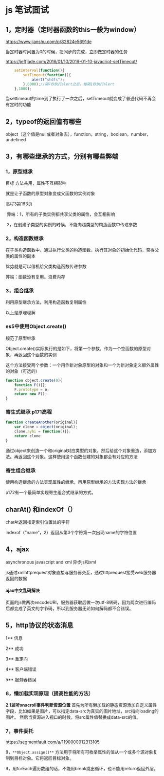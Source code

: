 # js  笔试面试

## 1，定时器（定时器函数的this一般为window）

https://www.jianshu.com/p/82824e5691de

当定时器时间置为0的时候，把同步的完成，立即做定时器的任务

https://jeffjade.com/2016/01/10/2016-01-10-javacript-setTimeout/

```js
    setInterval(function(){
        setTimeout(function(){
            alert("shdfs");
        },6000);//隔7秒执行alert之后，每隔1秒执行alert
    },1000);
```

当settimeout的time到了执行了一次之后，setTimeout就变成了普通代码不再会有定时的功能

## 2，typeof的返回值有哪些

object（这个值是null或者对象去），function，string，boolean，number，undefined

## 3，有哪些继承的方式，分别有哪些弊端

### 1，原型继承

目标  方法共用，属性不互相影响

就是让子函数的原型对象变成父函数的实例对象

高程3第163页

​	弊端：1，所有的子类实例都共享父类的属性，会互相影响

​			2，在创建子类型的实例的时候，不能向超类型的构造函数中传递参数

### 2，构造函数继承

在子类构造函数中，通过执行父类的构造函数，执行其对象的初始化代码，获得父类的属性的副本

优势就是可以借机给父类构造函数传递参数

弊端：函数没有复用。浪费内存

### 3，组合继承

利用原型继承方法，利用构造函数复制属性

以上是原理理解

### es5中使用Object.create()

规范了原型继承

Object.create()实际执行的是如下，将第一个参数，作为一个空函数的原型对象，再返回这个函数的实例

这个方法接受两个参数：一个用作新对象原型的对象和一个为新对象定义额外属性的对象（可选的）

```js
function object.create(0){
    function F(){};
    F.prototype = o;
    return new F();
}
```

### 寄生式继承 p171高程

```js
function createAnother(original){
    var clone = object(original);
    clone.ayhi = function(){};
    return clone
}
```

通过object来创造一个和original对应类型的对象，然后给这个对象重造，添加方法。再返回这个对象。这样使用这个函数创建的对象都会有对应的方法

### 寄生组合继承

使用构造继承的方法实现属性的继承，再用原型继承的方法实现方法的继承

p172有一个最简单实现寄生组合式继承的方式。

## charAt() 和indexOf（）

charAt返回指定索引位置处的字符

indexof（“name”，2）返回从第3个字符第一次出现name的字符位置

## 4，ajax

asynchronous javascript and xml 异步js和xml

js通过xmlhttprequest对象直接与服务器交互，通过httprequest接受web服务器返回的数据

#### ajax中文乱码解决

页面的js做两次encodeURI，服务器获取后做一次utf-8转码，因为两次进行编码后都变成了英文的字节码，所以到服务器无论如何解码都不会错误。

## 5，http协议的状态消息

1** 信息

2** 成功

3** 重定向

4** 客户端错误

5** 服务器错误

### 6，懒加载实现原理（提高性能的方法）

**2.1监听onscroll事件判断资源位置** 
 首先为所有懒加载的静态资源添加自定义属性字段，比如如果是图片，可以指定data-src为真实的图片地址，src指向loading的图片。 
 然后当资源进入视口的时候，将src属性值替换成data-src的值。 

### 7，事件委托

https://segmentfault.com/a/1190000012313105

8，`**Object.assign()**` 方法用于将所有可枚举属性的值从一个或多个源对象复制到目标对象。它将返回目标对象。

9，用forEach遍历数组的话，不能用break跳出循环，也不能用return返回外层。



